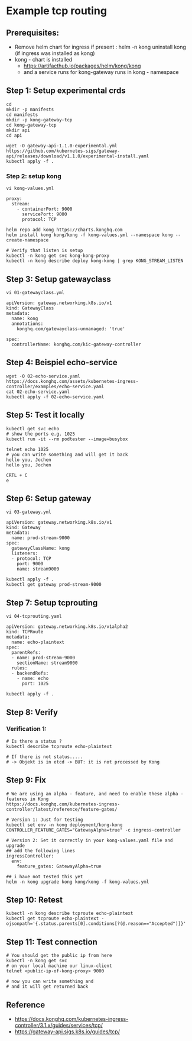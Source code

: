 # Example tcp routing 

## Prerequisites: 
 
  * Remove helm chart for ingress if present : helm -n kong uninstall kong (if ingress was installed as kong) 
  * kong - chart is installed
    * https://artifacthub.io/packages/helm/kong/kong
    * and a service runs for kong-gateway runs in kong - namespace

## Step 1: Setup experimental crds 
 

```
cd
mkdir -p manifests
cd manifests
mkdir -p kong-gateway-tcp
cd kong-gateway-tcp
mkdir api
cd api
```

```
wget -O gateway-api-1.1.0-experimental.yml https://github.com/kubernetes-sigs/gateway-api/releases/download/v1.1.0/experimental-install.yaml
kubectl apply -f .
```

### Step 2: setup kong 


```
vi kong-values.yml
```

```
proxy:
  stream:
    - containerPort: 9000
      servicePort: 9000
      protocol: TCP
```

```
helm repo add kong https://charts.konghq.com
helm install kong kong/kong -f kong-values.yml --namespace kong --create-namespace
```

```
# Verify that listen is setup
kubectl -n kong get svc kong-kong-proxy
kubectl -n kong describe deploy kong-kong | grep KONG_STREAM_LISTEN
```

## Step 3: Setup gatewayclass 

```
vi 01-gatewayclass.yml
```

```
apiVersion: gateway.networking.k8s.io/v1
kind: GatewayClass
metadata:
  name: kong
  annotations:
    konghq.com/gatewayclass-unmanaged: 'true'

spec:
  controllerName: konghq.com/kic-gateway-controller
```

## Step 4: Beispiel echo-service 

```
wget -O 02-echo-service.yaml https://docs.konghq.com/assets/kubernetes-ingress-controller/examples/echo-service.yaml
cat 02-echo-service.yaml
kubectl apply -f 02-echo-service.yaml 
```

## Step 5: Test it locally 

```
kubectl get svc echo
# show the ports e.g. 1025
kubectl run -it --rm podtester --image=busybox
```

```
telnet echo 1025
# you can write something and will get it back
hello you, Jochen
hello you, Jochen
```

```
CRTL + C
e
```

## Step 6: Setup gateway 

```
vi 03-gateway.yml
```

```
apiVersion: gateway.networking.k8s.io/v1
kind: Gateway
metadata:
  name: prod-stream-9000
spec:
  gatewayClassName: kong
  listeners:
  - protocol: TCP
    port: 9000
    name: stream9000
```

```
kubectl apply -f .
kubectl get gateway prod-stream-9000
```

## Step 7: Setup tcprouting 

```
vi 04-tcprouting.yaml
```

```
apiVersion: gateway.networking.k8s.io/v1alpha2
kind: TCPRoute
metadata:
  name: echo-plaintext
spec:
  parentRefs:
  - name: prod-stream-9000
    sectionName: stream9000
  rules:
  - backendRefs:
    - name: echo
      port: 1025
```

```
kubectl apply -f .
```

## Step 8: Verify 

### Verification 1:

```
# Is there a status ?
kubectl describe tcproute echo-plaintext

# If there is not status.....
# -> Objekt is in etcd -> BUT: it is not processed by Kong
```

## Step 9: Fix 

```
# We are using an alpha - feature, and need to enable these alpha - features in Kong
https://docs.konghq.com/kubernetes-ingress-controller/latest/reference/feature-gates/
```

```
# Version 1: Just for testing
kubectl set env -n kong deployment/kong-kong CONTROLLER_FEATURE_GATES="GatewayAlpha=true" -c ingress-controller
```

```
# Version 2: Set it correctly in your kong-values.yaml file and upgrade
## add the following lines
ingressController:
  env:
    feature_gates: GatewayAlpha=true
```

```
## i have not tested this yet
helm -n kong upgrade kong kong/kong -f kong-values.yml 
```

## Step 10: Retest 

```
kubectl -n kong describe tcproute echo-plaintext
kubectl get tcproute echo-plaintext -ojsonpath='{.status.parents[0].conditions[?(@.reason=="Accepted")]}'
```

## Step 11: Test connection 

```
# You should get the public ip from here 
kubectl -n kong get svc 
# on your local machine our linux-client
telnet <public-ip-of-kong-proxy> 9000 

# now you can write something and
# and it will get returned back 
```

## Reference 

  * https://docs.konghq.com/kubernetes-ingress-controller/3.1.x/guides/services/tcp/
  * https://gateway-api.sigs.k8s.io/guides/tcp/
